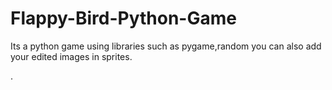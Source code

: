# Flappy-Bird-Python-Game
Its a python game using libraries such as pygame,random
you can also add your edited images in sprites.

.
